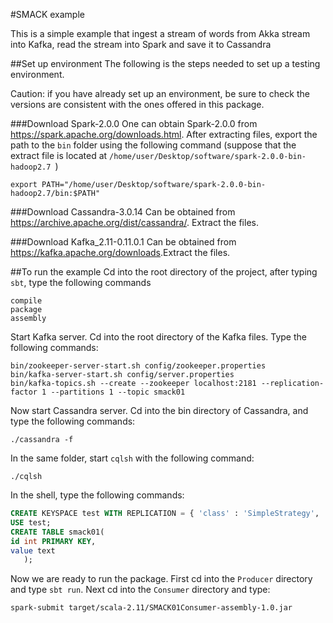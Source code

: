 #SMACK example

This is a simple example that ingest a stream of words from Akka stream into 
Kafka, read the stream into Spark and save it to Cassandra


##Set up environment
The following is the steps needed to set up a testing environment. 

Caution: if you have already set up an environment, be sure to check the versions
are consistent with the ones offered in this package. 

###Download Spark-2.0.0
One can obtain Spark-2.0.0 from <https://spark.apache.org/downloads.html>. 
After extracting files, export the path to the ``bin`` folder using the following 
command (suppose that the extract file is located at ``/home/user/Desktop/software/spark-2.0.0-bin-hadoop2.7
``) 

```shell
export PATH="/home/user/Desktop/software/spark-2.0.0-bin-hadoop2.7/bin:$PATH"
```

###Download Cassandra-3.0.14 
Can be obtained from <https://archive.apache.org/dist/cassandra/>. Extract the files.

###Download Kafka_2.11-0.11.0.1
Can be obtained from <https://kafka.apache.org/downloads>.Extract the files.

##To run the example
Cd into the root directory of the project, after typing ``sbt``, type the 
following commands

```sbtshell
compile
package
assembly
```

Start Kafka server. Cd into the root directory of the Kafka files. 
Type the following commands:

```shell
bin/zookeeper-server-start.sh config/zookeeper.properties
bin/kafka-server-start.sh config/server.properties
bin/kafka-topics.sh	--create --zookeeper localhost:2181 --replication-factor 1 --partitions 1 --topic smack01
```

Now start Cassandra server. Cd into the bin directory of Cassandra, and type the 
following commands:

```shell
./cassandra -f
```

In the same folder, start ``cqlsh`` with the following command:
```shell
./cqlsh
```
In the shell, type the following commands:

```sql
CREATE KEYSPACE test WITH REPLICATION = { 'class' : 'SimpleStrategy', 'replication_factor' : 1 };
USE test;
CREATE TABLE smack01(
id int PRIMARY KEY,
value text
   );
```

Now we are ready to run the package. First cd into the ``Producer`` directory and type
``sbt run``. Next cd into the ``Consumer`` directory and type:

```shell
spark-submit target/scala-2.11/SMACK01Consumer-assembly-1.0.jar
```